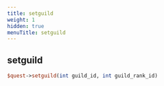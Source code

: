 ```yaml
---
title: setguild
weight: 1
hidden: true
menuTitle: setguild
---
```

## setguild
```perl
$quest->setguild(int guild_id, int guild_rank_id)
```